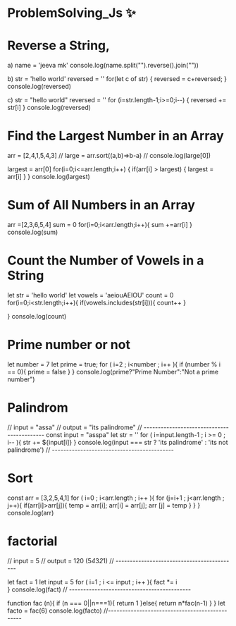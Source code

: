 # ProblemSolving_Js ✨

# Reverse a String,
a) name = 'jeeva mk'
   console.log(name.split("").reverse().join(""))

b) str = 'hello world'
 reversed = ''
 for(let c of str) {
  reversed = c+reversed;
  }
 console.log(reversed)

c) str  = "hello world"
   reversed = ''
   for (i=str.length-1;i>=0;i--) {
      reversed += str[i]
   }
console.log(reversed)

# Find the Largest Number in an Array
arr = [2,4,1,5,4,3]
// large = arr.sort((a,b)=>b-a)
// console.log(large[0])

largest = arr[0]
for(i=0;i<=arr.length;i++) {
    if(arr[i] > largest) {
        largest = arr[i]
    }
}
console.log(largest)

# Sum of All Numbers in an Array
arr =[2,3,6,5,4]
sum = 0
for(i=0;i<arr.length;i++){
    sum +=arr[i]
}
console.log(sum)

# Count the Number of Vowels in a String
let str = 'hello world'
let vowels = 'aeiouAEIOU'
count = 0
for(i=0;i<str.length;i++){
    if(vowels.includes(str[i])){
        count++
    }
    
}
console.log(count)

# Prime number or not
let number = 7
let prime = true;
for ( i=2 ; i<number ; i++ ){
    if (number % i == 0){
        prime = false
    }
}
console.log(prime?"Prime Number":"Not a prime number")

# Palindrom
// input = "assa"
// output = "its palindrome"
// -------------------------------------------
const input = "asspa"
let str = ''
for ( i=input.length-1 ; i >= 0 ; i-- ){
    str += ${input[i]}
}
console.log(input === str ? 'its palindrome' : 'its not palindrome')
// -------------------------------------------

# Sort
const arr = [3,2,5,4,1]
for ( i=0 ; i<arr.length ; i++ ){
    for (j=i+1 ; j<arr.length ; j++){
        if(arr[i]>arr[j]){
            temp = arr[i];
            arr[i] = arr[j];
            arr [j] = temp
        }
    }
}
console.log(arr)

# factorial
// input = 5
// output = 120 (5*4*3*2*1)
// -------------------------------------------

let fact = 1
let input = 5
for ( i=1 ; i <= input ; i++ ){
    fact *= i  
}
console.log(fact)
// -------------------------------------------

function fac (n){
    if (n === 0||n===1){
        return 1
    }else{
        return n*fac(n-1)
    }
}
let facto = fac(6) 
console.log(facto)
//-----------------------------------------------



